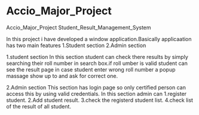 # Accio_Major_Project
Accio_Major_Project Student_Result_Management_System

In this project i have developed a window application.Basically applicaation has two main features 
1.Student section
2.Admin section

1.student section
  In this section student can check there results  by simply searching their roll number in search box.if roll umber is valid student can see the result page in case   student enter wrong roll number a popup massage show up to and  ask for correct one.

2.Admin section
  This section  has login page so only certified person can access this by using  valid credentials.
  In this section admin can 
    1.register student.
    2.Add student result.
    3.check the registerd student list.
    4.check list of  the result of all student.
  



